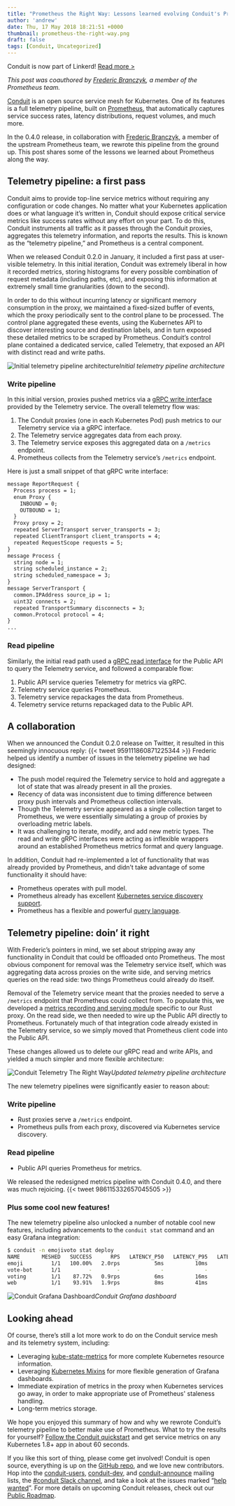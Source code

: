 ```yaml
---
title: "Prometheus the Right Way: Lessons learned evolving Conduit's Prometheus integration"
author: 'andrew'
date: Thu, 17 May 2018 18:21:51 +0000
thumbnail: prometheus-the-right-way.png
draft: false
tags: [Conduit, Uncategorized]
---
```


Conduit is now part of Linkerd! [Read more >](/2018/07/06/conduit-0-5-and-the-future/ 'Conduit is now part of Linkerd announcement') 

_This post was coauthored by_ [_Frederic Branczyk_](https://twitter.com/fredbrancz)_, a member of the Prometheus team._ 

[Conduit](https://conduit.io/) is an open source service mesh for Kubernetes. One of its features is a full telemetry pipeline, built on [Prometheus](https://prometheus.io/), that automatically captures service success rates, latency distributions, request volumes, and much more. 

In the 0.4.0 release, in collaboration with [Frederic Branczyk](https://twitter.com/fredbrancz), a member of the upstream Prometheus team, we rewrote this pipeline from the ground up. This post shares some of the lessons we learned about Prometheus along the way.

## Telemetry pipeline: a first pass

Conduit aims to provide top-line service metrics without requiring any configuration or code changes. No matter what your Kubernetes application does or what language it’s written in, Conduit should expose critical service metrics like success rates without any effort on your part. To do this, Conduit instruments all traffic as it passes through the Conduit proxies, aggregates this telemetry information, and reports the results. This is known as the “telemetry pipeline,” and Prometheus is a central component. 

When we released Conduit 0.2.0 in January, it included a first pass at user-visible telemetry. In this initial iteration, Conduit was extremely liberal in how it recorded metrics, storing histograms for every possible combination of request metadata (including paths, etc), and exposing this information at extremely small time granularities (down to the second).

In order to do this without incurring latency or significant memory consumption in the proxy, we maintained a fixed-sized buffer of events, which the proxy periodically sent to the control plane to be processed. The control plane aggregated these events, using the Kubernetes API to discover interesting source and destination labels, and in turn exposed these detailed metrics to be scraped by Prometheus. Conduit’s control plane contained a dedicated service, called Telemetry, that exposed an API with distinct read and write paths. 

![Initial telemetry pipeline architecture](/uploads/2018/05/conduit-prom-1-1024x656-1024x656.png)*Initial telemetry pipeline architecture*

### Write pipeline

In this initial version, proxies pushed metrics via a [gRPC write interface](https://github.com/runconduit/conduit/blob/v0.2.0/proto/proxy/telemetry/telemetry.proto) provided by the Telemetry service. The overall telemetry flow was:

1. The Conduit proxies (one in each Kubernetes Pod) push metrics to our Telemetry service via a gRPC interface.
2. The Telemetry service aggregates data from each proxy.
3. The Telemetry service exposes this aggregated data on a `/metrics` endpoint.
4. Prometheus collects from the Telemetry service’s `/metrics` endpoint.

Here is just a small snippet of that gRPC write interface:

```txt
message ReportRequest {
  Process process = 1;
  enum Proxy {
    INBOUND = 0;
    OUTBOUND = 1;
  }
  Proxy proxy = 2;
  repeated ServerTransport server_transports = 3;
  repeated ClientTransport client_transports = 4;
  repeated RequestScope requests = 5;
}
message Process {
  string node = 1;
  string scheduled_instance = 2;
  string scheduled_namespace = 3;
}
message ServerTransport {
  common.IPAddress source_ip = 1;
  uint32 connects = 2;
  repeated TransportSummary disconnects = 3;
  common.Protocol protocol = 4;
}
...
```

### Read pipeline

Similarly, the initial read path used a [gRPC read interface](https://github.com/runconduit/conduit/blob/v0.2.0/proto/controller/telemetry/telemetry.proto#L7-L35) for the Public API to query the Telemetry service, and followed a comparable flow:

1. Public API service queries Telemetry for metrics via gRPC.
2. Telemetry service queries Prometheus.
3. Telemetry service repackages the data from Prometheus.
4. Telemetry service returns repackaged data to the Public API.

## A collaboration

When we announced the Conduit 0.2.0 release on Twitter, it resulted in this seemingly innocuous reply: {{< tweet 959111860871225344 >}} Frederic helped us identify a number of issues in the telemetry pipeline we had designed:

- The push model required the Telemetry service to hold and aggregate a lot of state that was already present in all the proxies.
- Recency of data was inconsistent due to timing difference between proxy push intervals and Prometheus collection intervals.
- Though the Telemetry service appeared as a single collection target to Prometheus, we were essentially simulating a group of proxies by overloading metric labels.
- It was challenging to iterate, modify, and add new metric types. The read and write gRPC interfaces were acting as inflexible wrappers around an established Prometheus metrics format and query language.

In addition, Conduit had re-implemented a lot of functionality that was already provided by Prometheus, and didn’t take advantage of some functionality it should have:

- Prometheus operates with pull model.
- Prometheus already has excellent [Kubernetes service discovery support](https://prometheus.io/docs/prometheus/latest/configuration/configuration/#%3Ckubernetes_sd_config%3E).
- Prometheus has a flexible and powerful [query language](https://prometheus.io/docs/prometheus/latest/querying/basics/).

## Telemetry pipeline: doin’ it right

With Frederic’s pointers in mind, we set about stripping away any functionality in Conduit that could be offloaded onto Prometheus. The most obvious component for removal was the Telemetry service itself, which was aggregating data across proxies on the write side, and serving metrics queries on the read side: two things Prometheus could already do itself. 

Removal of the Telemetry service meant that the proxies needed to serve a `/metrics` endpoint that Prometheus could collect from. To populate this, we developed a [metrics recording and serving module](https://github.com/runconduit/conduit/tree/86bb701be8ce5904334a29452fca25d0f507f6dc/proxy/src/telemetry/metrics) specific to our Rust proxy. On the read side, we then needed to wire up the Public API directly to Prometheus. Fortunately much of that integration code already existed in the Telemetry service, so we simply moved that Prometheus client code into the Public API. 

These changes allowed us to delete our gRPC read and write APIs, and yielded a much simpler and more flexible architecture:

![Conduit Telemetry The Right Way](/uploads/2018/05/conduit-prom-2-1024x509-1024x509.png)*Updated telemetry pipeline architecture*

The new telemetry pipelines were significantly easier to reason about:

### Write pipeline

- Rust proxies serve a `/metrics` endpoint.
- Prometheus pulls from each proxy, discovered via Kubernetes service discovery.

### Read pipeline

- Public API queries Prometheus for metrics.

We released the redesigned metrics pipeline with Conduit 0.4.0, and there was much rejoicing. {{< tweet 986115332657045505 >}}

### Plus some cool new features!

The new telemetry pipeline also unlocked a number of notable cool new features, including advancements to the `conduit stat` command and an easy Grafana integration:


```bash
$ conduit -n emojivoto stat deploy
NAME       MESHED   SUCCESS      RPS   LATENCY_P50   LATENCY_P95   LATENCY_P99
emoji         1/1   100.00%   2.0rps           5ms          10ms          10ms
vote-bot      1/1         -        -             -             -             -
voting        1/1    87.72%   0.9rps           6ms          16ms          19ms
web           1/1    93.91%   1.9rps           8ms          41ms          48ms
```

![Conduit Grafana Dashboard](/uploads/2018/05/conduit-grafana-1-1024x556-1024x556.png)*Conduit Grafana dashboard*

## Looking ahead

Of course, there’s still a lot more work to do on the Conduit service mesh and its telemetry system, including:

- Leveraging [kube-state-metrics](https://github.com/kubernetes/kube-state-metrics) for more complete Kubernetes resource information.
- Leveraging [Kubernetes Mixins](https://github.com/kubernetes-monitoring/kubernetes-mixin) for more flexible generation of Grafana dashboards.
- Immediate expiration of metrics in the proxy when Kubernetes services go away, in order to make appropriate use of Prometheus' staleness handling.
- Long-term metrics storage.

We hope you enjoyed this summary of how and why we rewrote Conduit’s telemetry pipeline to better make use of Prometheus. What to try the results for yourself? [Follow the Conduit quickstart](https://conduit.io/getting-started/) and get service metrics on any Kubernetes 1.8+ app in about 60 seconds.

If you like this sort of thing, please come get involved! Conduit is open source, everything is up on the [GitHub repo](https://github.com/runconduit/conduit), and we love new contributors. Hop into the [conduit-users](https://groups.google.com/forum/#!forum/conduit-users), [conduit-dev](https://groups.google.com/forum/#!forum/conduit-dev), and [conduit-announce](https://groups.google.com/forum/#!forum/conduit-announce) mailing lists, the [#conduit Slack channel](https://slack.linkerd.io/), and take a look at the issues marked “[help wanted](https://github.com/runconduit/conduit/labels/help%20wanted)”. For more details on upcoming Conduit releases, check out our [Public Roadmap](https://conduit.io/roadmap/).
